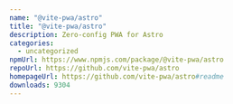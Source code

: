 ```yaml
---
name: "@vite-pwa/astro"
title: "@vite-pwa/astro"
description: Zero-config PWA for Astro
categories:
  - uncategorized
npmUrl: https://www.npmjs.com/package/@vite-pwa/astro
repoUrl: https://github.com/vite-pwa/astro
homepageUrl: https://github.com/vite-pwa/astro#readme
downloads: 9304
---
```

